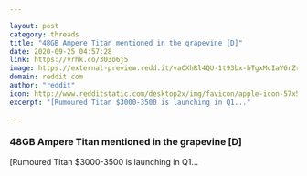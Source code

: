 ```yaml
---

layout: post
category: threads
title: "48GB Ampere Titan mentioned in the grapevine [D]"
date: 2020-09-25 04:57:28
link: https://vrhk.co/303o6j5
image: https://external-preview.redd.it/vaCXhRl4QU-1t93bx-bTgxMcIaY6rZr7raBxP5iyNK8.jpg?width=1200&height=628.272251309&auto=webp&crop=1200:628.272251309,smart&s=92b743427b2875ca0840c0c7aa03eaa3754649e8
domain: reddit.com
author: "reddit"
icon: http://www.redditstatic.com/desktop2x/img/favicon/apple-icon-57x57.png
excerpt: "[Rumoured Titan $3000-3500 is launching in Q1..."

---
```


### 48GB Ampere Titan mentioned in the grapevine [D]

[Rumoured Titan $3000-3500 is launching in Q1...